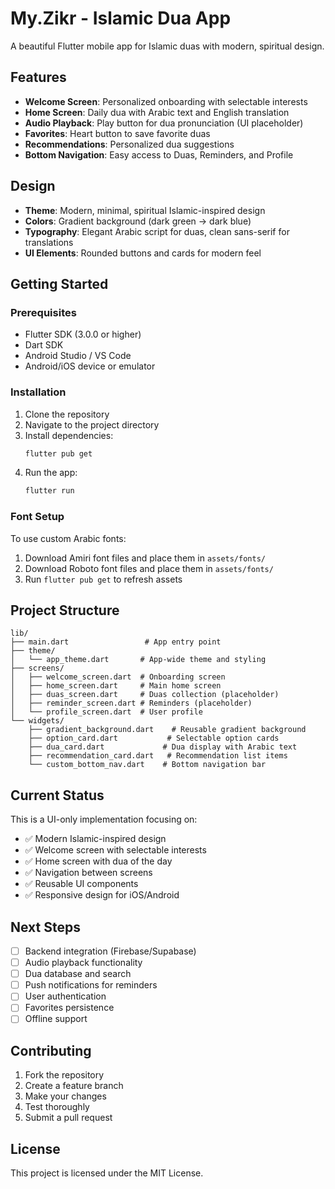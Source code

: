 # My.Zikr - Islamic Dua App

A beautiful Flutter mobile app for Islamic duas with modern, spiritual design.

## Features

- **Welcome Screen**: Personalized onboarding with selectable interests
- **Home Screen**: Daily dua with Arabic text and English translation
- **Audio Playback**: Play button for dua pronunciation (UI placeholder)
- **Favorites**: Heart button to save favorite duas
- **Recommendations**: Personalized dua suggestions
- **Bottom Navigation**: Easy access to Duas, Reminders, and Profile

## Design

- **Theme**: Modern, minimal, spiritual Islamic-inspired design
- **Colors**: Gradient background (dark green → dark blue)
- **Typography**: Elegant Arabic script for duas, clean sans-serif for translations
- **UI Elements**: Rounded buttons and cards for modern feel

## Getting Started

### Prerequisites

- Flutter SDK (3.0.0 or higher)
- Dart SDK
- Android Studio / VS Code
- Android/iOS device or emulator

### Installation

1. Clone the repository
2. Navigate to the project directory
3. Install dependencies:
   ```bash
   flutter pub get
   ```
4. Run the app:
   ```bash
   flutter run
   ```

### Font Setup

To use custom Arabic fonts:
1. Download Amiri font files and place them in `assets/fonts/`
2. Download Roboto font files and place them in `assets/fonts/`
3. Run `flutter pub get` to refresh assets

## Project Structure

```
lib/
├── main.dart                 # App entry point
├── theme/
│   └── app_theme.dart       # App-wide theme and styling
├── screens/
│   ├── welcome_screen.dart  # Onboarding screen
│   ├── home_screen.dart     # Main home screen
│   ├── duas_screen.dart     # Duas collection (placeholder)
│   ├── reminder_screen.dart # Reminders (placeholder)
│   └── profile_screen.dart  # User profile
└── widgets/
    ├── gradient_background.dart    # Reusable gradient background
    ├── option_card.dart           # Selectable option cards
    ├── dua_card.dart             # Dua display with Arabic text
    ├── recommendation_card.dart   # Recommendation list items
    └── custom_bottom_nav.dart    # Bottom navigation bar
```

## Current Status

This is a UI-only implementation focusing on:
- ✅ Modern Islamic-inspired design
- ✅ Welcome screen with selectable interests
- ✅ Home screen with dua of the day
- ✅ Navigation between screens
- ✅ Reusable UI components
- ✅ Responsive design for iOS/Android

## Next Steps

- [ ] Backend integration (Firebase/Supabase)
- [ ] Audio playback functionality
- [ ] Dua database and search
- [ ] Push notifications for reminders
- [ ] User authentication
- [ ] Favorites persistence
- [ ] Offline support

## Contributing

1. Fork the repository
2. Create a feature branch
3. Make your changes
4. Test thoroughly
5. Submit a pull request

## License

This project is licensed under the MIT License.
